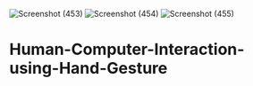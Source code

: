 ![Screenshot (453)](https://github.com/adityapandey1111/Human-Computer-Interaction-using-Hand-Gesture/assets/114282369/c736a95f-e75e-4ee1-9622-da19f58d04fd)
![Screenshot (454)](https://github.com/adityapandey1111/Human-Computer-Interaction-using-Hand-Gesture/assets/114282369/9395eca0-aca6-474b-81c9-548cbb21165d)
![Screenshot (455)](https://github.com/adityapandey1111/Human-Computer-Interaction-using-Hand-Gesture/assets/114282369/858d232a-87b7-4f14-a9b6-abc06a47c78e)
# Human-Computer-Interaction-using-Hand-Gesture
